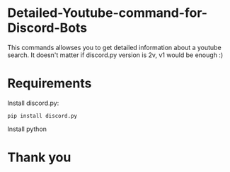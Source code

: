 # Detailed-Youtube-command-for-Discord-Bots
This commands allowses you to get detailed information about a youtube search. It doesn't matter if discord.py version is 2v, v1 would be enough :)

# Requirements
Install discord.py:
```
pip install discord.py
```
Install python

# Thank you
